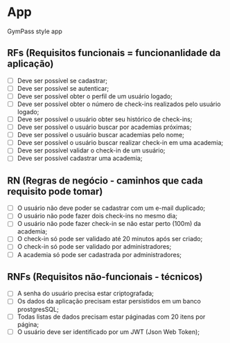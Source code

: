 # App

GymPass style app

## RFs (Requisitos funcionais = funcionanlidade da aplicação)

- [ ] Deve ser possível se cadastrar;
- [ ] Deve ser possível se autenticar;
- [ ] Deve ser possível obter o perfil de um usuário logado;
- [ ] Deve ser possível obter o número de check-ins realizados pelo usuário logado;
- [ ] Deve ser possível o usuário obter seu histórico de check-ins;
- [ ] Deve ser possível o usuário buscar por academias próximas;
- [ ] Deve ser possível o usuário buscar academias pelo nome;
- [ ] Deve ser possível o usuário buscar realizar check-in em uma academia;
- [ ] Deve ser possível validar o check-in de um usuário;
- [ ] Deve ser possível cadastrar uma academia;

## RN (Regras de negócio - caminhos que cada requisito pode tomar)

- [ ] O usuário não deve poder se cadastrar com um e-mail duplicado;
- [ ] O usuário não pode fazer dois check-ins no mesmo dia;
- [ ] O usuário não pode fazer check-in se não estar perto (100m) da academia;
- [ ] O check-in só pode ser validado até 20 minutos após ser criado;
- [ ] O check-in só pode ser validado por administradores;
- [ ] A academia só pode ser cadastrada por administradores;

## RNFs (Requisitos não-funcionais - técnicos)

- [ ] A senha do usuário precisa estar criptografada;
- [ ] Os dados da aplicação precisam estar persistidos em um banco prostgresSQL;
- [ ] Todas listas de dados precisam estar páginadas com 20 itens por página;
- [ ] O usuário deve ser identificado por um JWT (Json Web Token);
